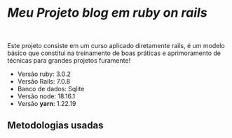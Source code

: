 <h1> <i> Meu Projeto blog em ruby on rails </i> </h1>
<br>
    <p> Este projeto consiste em um curso aplicado diretamente rails, é um modelo básico que constitui na treinamento de boas práticas e aprimoramento de técnicas para grandes projetos furamente!</p>
<ul>
    <li> Versão ruby: 3.0.2</li>
    <li> Versão Rails: 7.0.8</li>
    <li> Banco de dados: Sqlite</li>
    <li> Versão node: 18.16.1</li>
    <li> Versão <b>yarn</b>: 1.22.19</li>
</ul>

<h2> Metodologias usadas </h2>
    <p></p>
